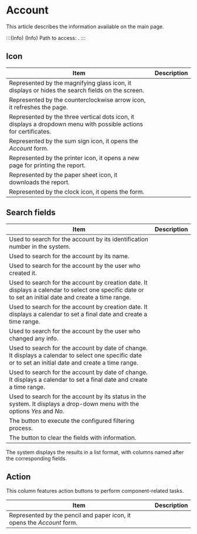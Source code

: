 # Account 

This article describes the information available on the  main page.

:::(Info) (Info)
Path to access: .
:::

## Icon
Item|Description
|-|-|
|Represented by the magnifying glass icon, it displays or hides the search fields on the screen.
|Represented by the counterclockwise arrow icon, it refreshes the page.
|Represented by the three vertical dots icon, it displays a dropdown menu with possible actions for certificates.
|Represented by the sum sign icon, it opens the *Account* form.
|Represented by the printer icon, it opens a new page for printing the report.
|Represented by the paper sheet icon, it downloads the report.
|Represented by the clock icon, it opens the  form.

## Search fields
Item|Description
|-|-|
|Used to search for the account by its identification number in the system.
|Used to search for the account by its name.
|Used to search for the account by the user who created it.
|Used to search for the account by creation date. It displays a calendar to select one specific date or to set an initial date and create a time range.
|Used to search for the account by creation date. It displays a calendar to set a final date and create a time range.
|Used to search for the account by the user who changed any info.
|Used to search for the account by date of change. It displays a calendar to select one specific date or to set an initial date and create a time range.
|Used to search for the account by date of change. It displays a calendar to set a final date and create a time range.
|Used to search for the account by its status in the system. It displays a drop-down menu with the options *Yes* and *No*.
|The button to execute the configured filtering process.
|The button to clear the fields with information.

The system displays the results in a list format, with columns named after the corresponding fields.

## Action
This column features action buttons to perform component-related tasks.

Item|Description
|-|-|
|Represented by the pencil and paper icon, it opens the *Account* form.